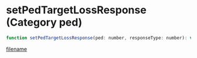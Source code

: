 # setPedTargetLossResponse (Category ped)

```js
function setPedTargetLossResponse(ped: number, responseType: number): void
```

[filename](setPedTargetLossResponse_m.md ':include')